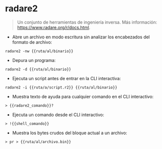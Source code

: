 # radare2

> Un conjunto de herramientas de ingeniería inversa.
> Más información: <https://www.radare.org/r/docs.html>.

- Abre un archivo en modo escritura sin analizar los encabezados del formato de archivo:

`radare2 -nw {{ruta/al/binario}}`

- Depura un programa:

`radare2 -d {{ruta/al/binario}}`

- Ejecuta un script antes de entrar en la CLI interactiva:

`radare2 -i {{ruta/a/script.r2}} {{ruta/al/binario}}`

- Muestra texto de ayuda para cualquier comando en el CLI interactivo:

`> {{radare2_comando}}?`

- Ejecuta un comando desde el CLI interactivo:

`> !{{shell_comando}}`

- Muestra los bytes crudos del bloque actual a un archivo:

`> pr > {{ruta/al/archivo.bin}}`
